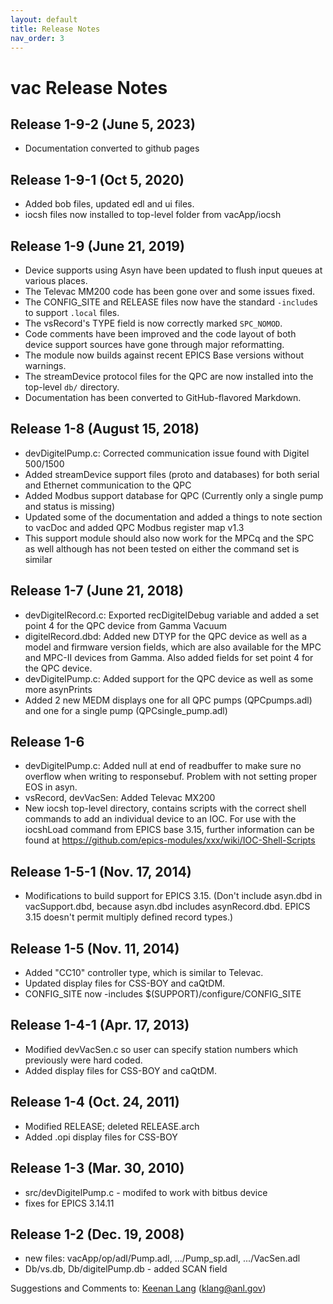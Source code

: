 ```yaml
---
layout: default
title: Release Notes
nav_order: 3
---
```



# vac Release Notes

## Release 1-9-2 (June 5, 2023)
  
  * Documentation converted to github pages

## Release 1-9-1 (Oct 5, 2020)

  * Added bob files, updated edl and ui files.
  * iocsh files now installed to top-level folder from vacApp/iocsh

## Release 1-9 (June 21, 2019)

  * Device supports using Asyn have been updated to flush input queues at various places.
  * The Televac MM200 code has been gone over and some issues fixed.
  * The CONFIG_SITE and RELEASE files now have the standard `-include`s to support `.local` files.
  * The vsRecord's TYPE field is now correctly marked `SPC_NOMOD`.
  * Code comments have been improved and the code layout of both device support sources have gone through major reformatting.
  * The module now builds against recent EPICS Base versions without warnings.
  * The streamDevice protocol files for the QPC are now installed into the top-level `db/` directory.
  * Documentation has been converted to GitHub-flavored Markdown.

## Release 1-8 (August 15, 2018)

  * devDigitelPump.c: Corrected communication issue found with Digitel
500/1500
  * Added streamDevice support files (proto and databases) for both
serial and Ethernet communication to the QPC
  * Added Modbus support database for QPC (Currently only a single pump
and status is missing)
  * Updated some of the documentation and added a things to note section
to vacDoc and added QPC Modbus register map v1.3
  * This support module should also now work for the MPCq and the SPC as
well although has not been tested on either the command set is similar

## Release 1-7 (June 21, 2018)

  * devDigitelRecord.c: Exported recDigitelDebug variable and added a
set point 4 for the QPC device from Gamma Vacuum
  * digitelRecord.dbd: Added new DTYP for the QPC device as well as a
model and firmware version fields, which are also available for the MPC and
MPC-II devices from Gamma. Also added fields for set point 4 for the QPC
device.
  * devDigitelPump.c: Added support for the QPC device as well as some
more asynPrints
  * Added 2 new MEDM displays one for all QPC pumps (QPCpumps.adl) and
one for a single pump (QPCsingle_pump.adl)

## Release 1-6

  * devDigitelPump.c: Added null at end of readbuffer to make sure no overflow when writing to responsebuf. Problem with not setting proper EOS in asyn.
  * vsRecord, devVacSen: Added Televac MX200
  * New iocsh top-level directory, contains scripts with the correct shell commands to add an individual device to an IOC. For use with the iocshLoad command from EPICS base 3.15, further information can be found at <https://github.com/epics-modules/xxx/wiki/IOC-Shell-Scripts>

## Release 1-5-1 (Nov. 17, 2014)

  * Modifications to build support for EPICS 3.15. (Don't include asyn.dbd in vacSupport.dbd, because asyn.dbd includes asynRecord.dbd. EPICS 3.15 doesn't permit multiply defined record types.)

## Release 1-5 (Nov. 11, 2014)

  * Added "CC10" controller type, which is similar to Televac.
  * Updated display files for CSS-BOY and caQtDM.
  * CONFIG_SITE now -includes $(SUPPORT)/configure/CONFIG_SITE

## Release 1-4-1 (Apr. 17, 2013)

  * Modified devVacSen.c so user can specify station numbers which previously were hard coded.
  * Added display files for CSS-BOY and caQtDM.

## Release 1-4 (Oct. 24, 2011)

  * Modified RELEASE; deleted RELEASE.arch
  * Added .opi display files for CSS-BOY

## Release 1-3 (Mar. 30, 2010)

  * src/devDigitelPump.c - modifed to work with bitbus device
  * fixes for EPICS 3.14.11

## Release 1-2 (Dec. 19, 2008)

  * new files: vacApp/op/adl/Pump.adl, .../Pump_sp.adl, .../VacSen.adl
  * Db/vs.db, Db/digitelPump.db - added SCAN field

Suggestions and Comments to:
[Keenan Lang](mailto:klang@anl.gov) (klang@anl.gov)

